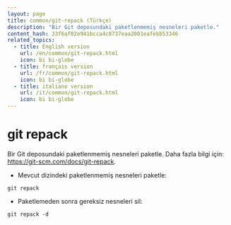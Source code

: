 ```yaml
---
layout: page
title: common/git-repack (Türkçe)
description: "Bir Git deposundaki paketlenmemiş nesneleri paketle."
content_hash: 33f6af02e941bcca4c8737eaa2001eafebb53346
related_topics:
  - title: English version
    url: /en/common/git-repack.html
    icon: bi bi-globe
  - title: français version
    url: /fr/common/git-repack.html
    icon: bi bi-globe
  - title: italiano version
    url: /it/common/git-repack.html
    icon: bi bi-globe
---
```

# git repack

Bir Git deposundaki paketlenmemiş nesneleri paketle.
Daha fazla bilgi için: <https://git-scm.com/docs/git-repack>.

- Mevcut dizindeki paketlenmemiş nesneleri paketle:

`git repack`

- Paketlemeden sonra gereksiz nesneleri sil:

`git repack -d`
